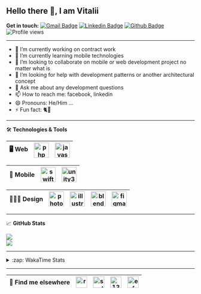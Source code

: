 ## Hello there 👋, I am Vitalii

**Get in touch:**
[![Gmail Badge](https://img.shields.io/badge/-kupper133@gmail.com-c14438?style=flat&logo=Gmail&logoColor=white&link=mailto:kupper133@gmail.com)](mailto:kupper133@gmail.com) 
[![Linkedin Badge](https://img.shields.io/badge/-reoxidant-0072b1?style=flat&logo=Linkedin&logoColor=white&link=https://www.linkedin.com/in/reoxidant/)](https://www.linkedin.com/in/reoxidant/) [![Github Badge](https://img.shields.io/badge/-reoxidant-grey?style=flat&logo=github&logoColor=white&link=https://github.com/reoxidant/)](https://www.github.com/reoxidant/) ![Profile views](https://gpvc.arturio.dev/reoxidant)

---

- 🔭 I’m currently working on contract work
- 🌱 I’m currently learning mobile technologies
- 👯 I’m looking to collaborate on mobile or web development project no matter what is
- 🤔 I’m looking for help with development patterns or another architectural concept
- 💬 Ask me about any development questions
- 📫 How to reach me: facebook, linkedin
- 😄 Pronouns: He/Him ...
- ⚡ Fun fact: 🐈💨

---

🛠 **Technologies & Tools**

| 🖥 **Web** | <img src="https://cdn.icon-icons.com/icons2/2107/PNG/512/file_type_php_icon_130266.png" alt="php" width="40"/>  | <img src="https://cdn.icon-icons.com/icons2/2107/PNG/512/file_type_js_official_icon_130509.png" alt="javascript" width="40"/>| 
|:--------------------------------------------------:|:--------------------------------------------------:|:--------------------------------------------------:|

| 📱 **Mobile** | <img src="https://cdn.icon-icons.com/icons2/643/PNG/512/swift-ios-bird-animal-figure-brand_icon-icons.com_59300.png" alt="swift" width="40"/> | <img src="https://cdn.icon-icons.com/icons2/615/PNG/256/Unity_icon-icons.com_56592.png" alt="unity3d" width="40"/> | 
|:--------------------------------------------------:|:--------------------------------------------------:|:--------------------------------------------------:|

| 🧑🏼‍🎨 **Design** | <img src="https://cdn.icon-icons.com/icons2/1088/PNG/512/1485282157-adobe-photoshop-raster-graphics-editor-cc-creative-cloud_78285.png" alt="photoshop" width="40" /> | <img src="https://cdn.icon-icons.com/icons2/1088/PNG/512/1485282143-adobe-illustrator-cc-creative-cloud_78298.png" alt="illustrator" width="40"/> | <img src="https://cdn.icon-icons.com/icons2/1508/PNG/512/blender_103868.png" alt="blender" width="40" /> | <img src="https://cdn.icon-icons.com/icons2/2429/PNG/512/figma_logo_icon_147289.png" alt="figma" width="40" /> |
|:--------------------------------------------------:|:--------------------------------------------------:|:--------------------------------------------------:|:--------------------------------------------------:|:--------------------------------------------------:|

---

&#x1f4c8; **GitHub Stats** 
<!--<p><a href="https://github.com/reoxindat/reoxidant"><img align="center" src="https://github-readme-stats.vercel.app/api/top-langs/?username=reoxidant&hide=java,html&title_color=20232a&text_color=20232a&icon_color=2bbc8a"/></a></p> -->

<a href="https://github.com/anuraghazra/github-readme-stats">
  <img src="https://github-readme-stats.vercel.app/api?username=soulmomental&count_private=true&show_icons=true&title_color=EB4549" />
</a>

</br>

<a href="https://github.com/anuraghazra/github-readme-stats">
  <img src="https://github-readme-stats.vercel.app/api/top-langs/?username=soulmomental&langs_count=8&layout=compact&title_color=EB4549" />
</a>

---

<details>
  <summary>:zap: WakaTime Stats</summary>

<br />

<!--START_SECTION:waka-->
![Profile Views](http://img.shields.io/badge/Profile%20Views-0-blue)

![Lines of code](https://img.shields.io/badge/From%20Hello%20World%20I%27ve%20Written-185431%20lines%20of%20code-blue)

**🐱 My Github Data** 

> 🏆 1,720 Contributions in the Year 2021
 > 
> 📦 80.7 kB Used in Github's Storage 
 > 
> 🚫 Not Opted to Hire
 > 
> 📜 23 Public Repositories 
 > 
> 🔑 0 Private Repositories  
 > 
**I'm an Early 🐤** 

```text
🌞 Morning    59 commits     █░░░░░░░░░░░░░░░░░░░░░░░░   7.29% 
🌆 Daytime    392 commits    ████████████░░░░░░░░░░░░░   48.45% 
🌃 Evening    239 commits    ███████░░░░░░░░░░░░░░░░░░   29.54% 
🌙 Night      119 commits    ███░░░░░░░░░░░░░░░░░░░░░░   14.71%

```
📅 **I'm Most Productive on Sunday** 

```text
Monday       83 commits     ██░░░░░░░░░░░░░░░░░░░░░░░   10.26% 
Tuesday      106 commits    ███░░░░░░░░░░░░░░░░░░░░░░   13.1% 
Wednesday    90 commits     ██░░░░░░░░░░░░░░░░░░░░░░░   11.12% 
Thursday     149 commits    ████░░░░░░░░░░░░░░░░░░░░░   18.42% 
Friday       110 commits    ███░░░░░░░░░░░░░░░░░░░░░░   13.6% 
Saturday     100 commits    ███░░░░░░░░░░░░░░░░░░░░░░   12.36% 
Sunday       171 commits    █████░░░░░░░░░░░░░░░░░░░░   21.14%

```


📊 **This Week I Spent My Time On** 

```text
⌚︎ Time Zone: Europe/Moscow

💬 Programming Languages: 
PHP                      11 hrs 46 mins      ████████████░░░░░░░░░░░░░   51.26% 
Swift                    9 hrs 8 mins        ██████████░░░░░░░░░░░░░░░   39.77% 
JavaScript               1 hr 8 mins         █░░░░░░░░░░░░░░░░░░░░░░░░   4.99% 
Git Config               26 mins             ░░░░░░░░░░░░░░░░░░░░░░░░░   1.89% 
Cocoa                    8 mins              ░░░░░░░░░░░░░░░░░░░░░░░░░   0.62%

🔥 Editors: 
PhpStorm                 13 hrs 38 mins      ██████████████░░░░░░░░░░░   59.37% 
Xcode                    9 hrs 19 mins       ██████████░░░░░░░░░░░░░░░   40.63%

🐱‍💻 Projects: 
Sushiwok                 8 hrs 9 mins        █████████░░░░░░░░░░░░░░░░   35.5% 
practice-php             7 hrs 37 mins       ████████░░░░░░░░░░░░░░░░░   33.18% 
go                       3 hrs 33 mins       ████░░░░░░░░░░░░░░░░░░░░░   15.51% 
practice-javascript-maste1 hr 5 mins         █░░░░░░░░░░░░░░░░░░░░░░░░   4.72% 
Unknown Project          1 hr 2 mins         █░░░░░░░░░░░░░░░░░░░░░░░░   4.51%

💻 Operating System: 
Windows                  13 hrs 38 mins      ██████████████░░░░░░░░░░░   59.37% 
Mac                      9 hrs 19 mins       ██████████░░░░░░░░░░░░░░░   40.63%

```

**I Mostly Code in PHP** 

```text
PHP                      10 repos            ████████████░░░░░░░░░░░░░   47.62% 
JavaScript               4 repos             ████░░░░░░░░░░░░░░░░░░░░░   19.05% 
Swift                    3 repos             ███░░░░░░░░░░░░░░░░░░░░░░   14.29% 
Objective-C              3 repos             ███░░░░░░░░░░░░░░░░░░░░░░   14.29% 
CSS                      1 repo              █░░░░░░░░░░░░░░░░░░░░░░░░   4.76%

```



 Last Updated on 12/09/2021
<!--END_SECTION:waka-->

</details>


---

| 📢 **Find me elsewhere** | <a href="https://linkedin.com/in/reoxidant" target="blank"><img align="center" src="https://cdn.jsdelivr.net/npm/simple-icons@3.0.1/icons/linkedin.svg" alt="reoxidant" height="30" width="30" /></a> | <a href="https://fb.com/soulmomental" target="blank"><img align="center" src="https://cdn.jsdelivr.net/npm/simple-icons@3.0.1/icons/facebook.svg" alt="soulmomental" height="30" width="30" /></a> | <a href="https://stackoverflow.com/users/13626085" target="blank"><img align="center" src="https://cdn.jsdelivr.net/npm/simple-icons@3.0.1/icons/stackoverflow.svg" alt="13626085" height="30" width="30" /></a> | <a href="https://www.behance.net/enfatiko" target="blank"><img align="center" src="https://cdn.jsdelivr.net/npm/simple-icons@3.0.1/icons/behance.svg" alt="enfatiko" height="30" width="30" /></a> |
|:--------------------------------------------------:|:--------------------------------------------------:|:--------------------------------------------------:|:--------------------------------------------------:|:--------------------------------------------------:|


